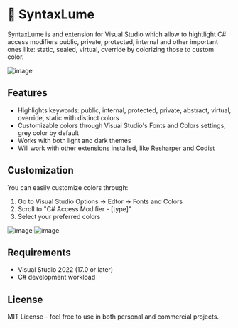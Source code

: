 # 🎨 SyntaxLume
SyntaxLume is and extension for Visual Studio which allow to hightlight C# access modifiers public, private, protected, internal and other important ones like: static, sealed, virtual, override by colorizing those to custom color.

![image](https://github.com/user-attachments/assets/6b4fcdc8-be68-41ff-a770-22d7cede54d3)



## Features
- Highlights keywords: public, internal, protected, private, abstract, virtual, override, static  with distinct colors
- Customizable colors through Visual Studio's Fonts and Colors settings, grey color by default
- Works with both light and dark themes
- Will work with other extensions installed, like Resharper and Codist 

## Customization
You can easily customize colors through:
1. Go to Visual Studio Options -> Edtor -> Fonts and Colors
2. Scroll to "C# Access Modifier - [type]"
3. Select your preferred colors

![image](https://github.com/user-attachments/assets/5b40acba-078f-47d1-9f58-e84722bd8aa3)
![image](https://github.com/user-attachments/assets/dd22f797-4fac-44ad-b675-552bfe0ebb90)


## Requirements
- Visual Studio 2022 (17.0 or later)
- C# development workload


## License
MIT License - feel free to use in both personal and commercial projects.
